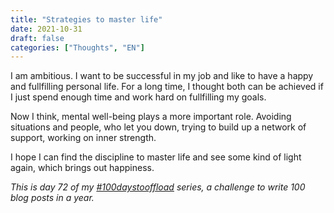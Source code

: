 ```yaml
---
title: "Strategies to master life"
date: 2021-10-31
draft: false
categories: ["Thoughts", "EN"]
---
```

I am ambitious. I want to be successful in my job and like to have a happy and fullfilling personal life. For a long time, I thought both can be achieved if I just spend enough time and work hard on fullfilling my goals.

Now I think, mental well-being plays a more important role. Avoiding situations and people, who let you down, trying to build up a network of support, working on inner strength.

I hope I can find the discipline to master life and see some kind of light again, which brings out happiness.

_This is day 72 of my [#100daystooffload](https://100daystooffload.com/) series, a challenge to write 100 blog posts in a year._